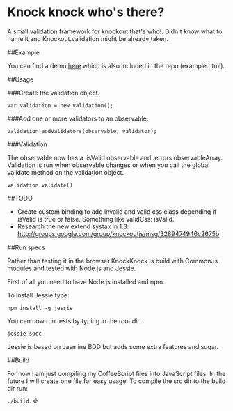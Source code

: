# Knock knock who's there?

A small validation framework for knockout that's who!. Didn't know what to name it and Knockout.validation might be already taken.


##Example

You can find a demo [here](http://knockknock.ep.io/example.html) which is also included in the repo (example.html).


##Usage

###Create the validation object.
  
    var validation = new validation();

###Add one or more validators to an observable.

    validation.addValidators(observable, validator);

###Validation

The observable now has a .isValid observable and .errors observableArray. Validation is run when observable changes or when you call the global validate method on the validation object.

    validation.validate()


##TODO

 - Create custom binding to add invalid and valid css class depending if isValid is true or false. Something like validCss: isValid.
 - Research the new extend systax in 1.3: http://groups.google.com/group/knockoutjs/msg/3289474946c2675b 

##Run specs

Rather than testing it in the browser KnockKnock  is build with CommonJs modules and tested with Node.js and Jessie. 

First of all you need to have Node.js installed and npm. 

To install Jessie type:

    npm install -g jessie


You can now run tests by typing in the root dir.

    jessie spec 

Jessie is based on Jasmine BDD but adds some extra features and sugar.

##Build 

For now I am just compiling my CoffeeScript files into JavaScript files. In the future I will create one file for easy usage. To compile the src dir to the build dir run:

    ./build.sh

